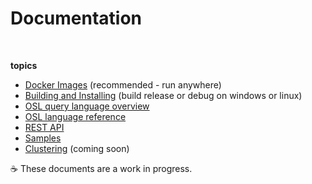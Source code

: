 # Documentation

&nbsp;

**topics**

* [Docker Images](https://github.com/opset/openset/tree/master/docs/docker) (recommended - run anywhere)
* [Building and Installing](https://github.com/opset/openset/tree/master/docs/build_install)  (build release or debug on windows or linux)
* [OSL query language overview](https://github.com/opset/openset/tree/master/docs/osl/README.md)
* [OSL language reference](https://github.com/opset/openset/blob/master/docs/osl/language_reference.md)
* [REST API](https://github.com/opset/openset/tree/master/docs/rest/README.md)
* [Samples](https://github.com/opset/openset_samples)  
* [Clustering](#) (coming soon)

:coffee: These documents are a work in progress.
